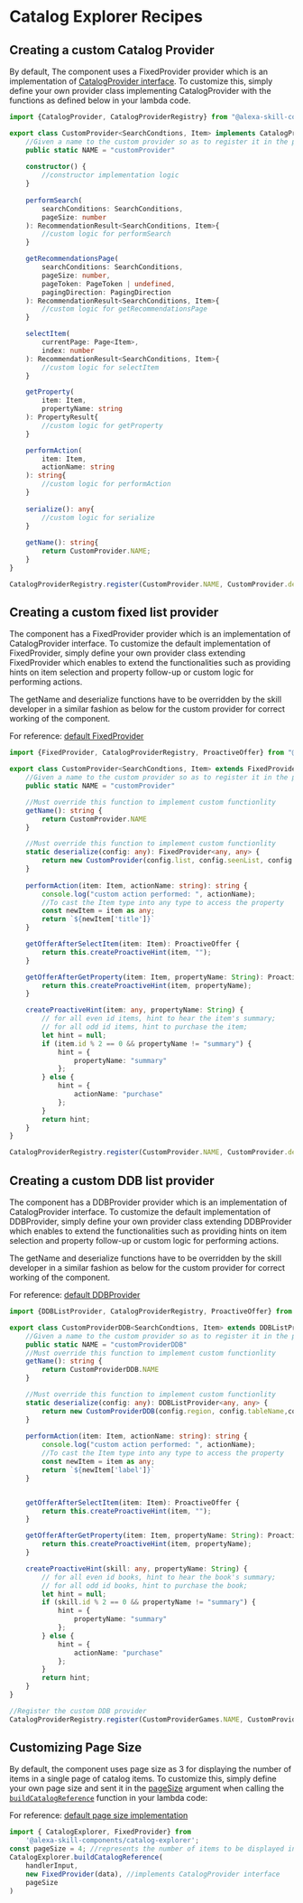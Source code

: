 # Catalog Explorer Recipes


## Creating a custom Catalog Provider

By default, The component uses a FixedProvider provider which is an implementation of [CatalogProvider interface](https://github.com/alexa/skill-components/blob/main/catalog-explorer/lambda/catalog-provider.ts#L54-L97). To customize this, simply define your own provider class implementing CatalogProvider with the functions as defined below in your lambda code.


```typescript
import {CatalogProvider, CatalogProviderRegistry} from "@alexa-skill-components/catalog-explorer";

export class CustomProvider<SearchCondtions, Item> implements CatalogProvider<SearchCondtions, Item> {
    //Given a name to the custom provider so as to register it in the provider registry.
    public static NAME = "customProvider"
    
    constructor() {
        //constructor implementation logic
    }
    
    performSearch(
        searchConditions: SearchConditions,
        pageSize: number
    ): RecommendationResult<SearchConditions, Item>{
        //custom logic for performSearch
    }

    getRecommendationsPage(
        searchConditions: SearchConditions, 
        pageSize: number,
        pageToken: PageToken | undefined,
        pagingDirection: PagingDirection
    ): RecommendationResult<SearchConditions, Item>{
        //custom logic for getRecommendationsPage
    }

    selectItem(
        currentPage: Page<Item>,
        index: number
    ): RecommendationResult<SearchConditions, Item>{
        //custom logic for selectItem  
    }

    getProperty(
        item: Item,
        propertyName: string
    ): PropertyResult{
        //custom logic for getProperty
    }

    performAction(
        item: Item, 
        actionName: string
    ): string{
        //custom logic for performAction
    }
    
    serialize(): any{
        //custom logic for serialize
    }
    
    getName(): string{
        return CustomProvider.NAME;
    }
}

CatalogProviderRegistry.register(CustomProvider.NAME, CustomProvider.deserialize)
```



## Creating a custom fixed list provider

The component has a FixedProvider provider which is an implementation of CatalogProvider interface. To customize the default implementation of FixedProvider, simply define your own provider class extending FixedProvider which enables to extend the functionalities such as providing hints on item selection and property follow-up or custom logic for performing actions.

The getName and deserialize functions have to be overridden by the skill developer in a similar fashion as below for the custom provider for correct working of the component.

For reference: [default FixedProvider](https://github.com/alexa/skill-components/blob/main/catalog-explorer/lambda/providers/fixed-provider.ts)

```typescript
import {FixedProvider, CatalogProviderRegistry, ProactiveOffer} from "@alexa-skill-components/catalog-explorer";

export class CustomProvider<SearchCondtions, Item> extends FixedProvider<SearchCondtions, Item> {
    //Given a name to the custom provider so as to register it in the provider registry.
    public static NAME = "customProvider"

    //Must override this function to implement custom functionlity
    getName(): string {
        return CustomProvider.NAME
    }

    //Must override this function to implement custom functionlity
    static deserialize(config: any): FixedProvider<any, any> {
        return new CustomProvider(config.list, config.seenList, config.prevPageLength);
    }
    
    performAction(item: Item, actionName: string): string {
        console.log("custom action performed: ", actionName);
        //To cast the Item type into any type to access the property
        const newItem = item as any;
        return `${newItem['title']}`
    }

    getOfferAfterSelectItem(item: Item): ProactiveOffer {
        return this.createProactiveHint(item, "");
    }

    getOfferAfterGetProperty(item: Item, propertyName: String): ProactiveOffer {
        return this.createProactiveHint(item, propertyName);
    }

    createProactiveHint(item: any, propertyName: String) {
        // for all even id items, hint to hear the item's summary; 
        // for all odd id items, hint to purchase the item;
        let hint = null;
        if (item.id % 2 == 0 && propertyName != "summary") {
            hint = {
                propertyName: "summary"
            };
        } else {
            hint = {
                actionName: "purchase"
            };
        }
        return hint;
    }
}

CatalogProviderRegistry.register(CustomProvider.NAME, CustomProvider.deserialize)
```

## Creating a custom DDB list provider

The component has a DDBProvider provider which is an implementation of CatalogProvider interface. To customize the default implementation of DDBProvider, simply define your own provider class extending DDBProvider which enables to extend the functionalities such as providing hints on item selection and property follow-up or custom logic for performing actions.

The getName and deserialize functions have to be overridden by the skill developer in a similar fashion as below for the custom provider for correct working of the component.

For reference: [default DDBProvider](https://github.com/alexa/skill-components/blob/main/catalog-explorer/lambda/providers/ddb-provider.ts)

```typescript
import {DDBListProvider, CatalogProviderRegistry, ProactiveOffer} from "@alexa-skill-components/catalog-explorer";

export class CustomProviderDDB<SearchCondtions, Item> extends DDBListProvider<SearchCondtions, Item> {
    //Given a name to the custom provider so as to register it in the provider registry.
    public static NAME = "customProviderDDB"
    //Must override this function to implement custom functionlity
    getName(): string {
        return CustomProviderDDB.NAME
    }

    //Must override this function to implement custom functionlity
    static deserialize(config: any): DDBListProvider<any, any> {
        return new CustomProviderDDB(config.region, config.tableName,config.seenList,config.key,config.lek);
    }
    
    performAction(item: Item, actionName: string): string {
        console.log("custom action performed: ", actionName);
        //To cast the Item type into any type to access the property
        const newItem = item as any;
        return `${newItem['label']}`
    }


    getOfferAfterSelectItem(item: Item): ProactiveOffer {
        return this.createProactiveHint(item, "");
    }

    getOfferAfterGetProperty(item: Item, propertyName: String): ProactiveOffer {
        return this.createProactiveHint(item, propertyName);
    }

    createProactiveHint(skill: any, propertyName: String) {
        // for all even id books, hint to hear the book's summary; 
        // for all odd id books, hint to purchase the book;
        let hint = null;
        if (skill.id % 2 == 0 && propertyName != "summary") {
            hint = {
                propertyName: "summary"
            };
        } else {
            hint = {
                actionName: "purchase"
            };
        }
        return hint;
    }
}

//Register the custom DDB provider
CatalogProviderRegistry.register(CustomProviderGames.NAME, CustomProviderGames.deserialize);
```


## Customizing Page Size

By default, the component uses page size as 3 for displaying the number of items in a single page of catalog items. To 
customize this, simply define your own page size and sent it in the [pageSize](https://github.com/alexa/skill-components/blob/main/catalog-explorer/docs/%20REFERENCE.md#methods) argument when calling the [`buildCatalogReference`](https://github.com/alexa/skill-components/blob/main/catalog-explorer/docs/%20REFERENCE.md#methods) function in your lambda code:

For reference: [default page size implementation](https://github.com/alexa/skill-components/blob/main/catalog-explorer/lambda/interface.ts#L60)

```typescript
import { CatalogExplorer, FixedProvider} from
    '@alexa-skill-components/catalog-explorer';
const pageSize = 4; //represents the number of items to be displayed in the search result.
CatalogExplorer.buildCatalogReference(
    handlerInput,
    new FixedProvider(data), //implements CatalogProvider interface
    pageSize
)
```
